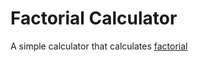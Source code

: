 # Factorial Calculator

A simple calculator that calculates [factorial](https://www.google.com/search?q=factorial&oq=factorial&aqs=chrome..69i57j0i67j0i512l4j69i60l2.2084j0j4&sourceid=chrome&ie=UTF-8)
